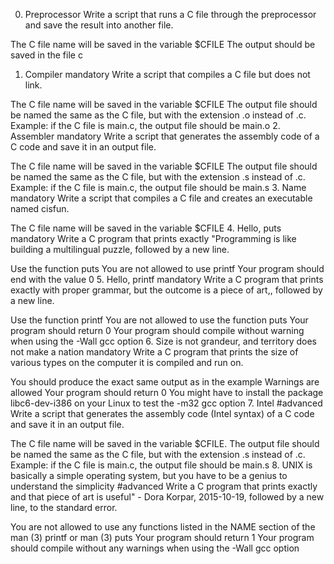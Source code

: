 0. Preprocessor
Write a script that runs a C file through the preprocessor and save the result into another file.

The C file name will be saved in the variable $CFILE
The output should be saved in the file c
1. Compiler
mandatory
Write a script that compiles a C file but does not link.

The C file name will be saved in the variable $CFILE
The output file should be named the same as the C file, but with the extension .o instead of .c.
Example: if the C file is main.c, the output file should be main.o
2. Assembler
mandatory
Write a script that generates the assembly code of a C code and save it in an output file.

The C file name will be saved in the variable $CFILE
The output file should be named the same as the C file, but with the extension .s instead of .c.
Example: if the C file is main.c, the output file should be main.s
3. Name
mandatory
Write a script that compiles a C file and creates an executable named cisfun.

The C file name will be saved in the variable $CFILE
4. Hello, puts
mandatory
Write a C program that prints exactly "Programming is like building a multilingual puzzle, followed by a new line.

Use the function puts
You are not allowed to use printf
Your program should end with the value 0
5. Hello, printf
mandatory
Write a C program that prints exactly with proper grammar, but the outcome is a piece of art,, followed by a new line.

Use the function printf
You are not allowed to use the function puts
Your program should return 0
Your program should compile without warning when using the -Wall gcc option
6. Size is not grandeur, and territory does not make a nation
mandatory
Write a C program that prints the size of various types on the computer it is compiled and run on.

You should produce the exact same output as in the example
Warnings are allowed
Your program should return 0
You might have to install the package libc6-dev-i386 on your Linux to test the -m32 gcc option
7. Intel
#advanced
Write a script that generates the assembly code (Intel syntax) of a C code and save it in an output file.

The C file name will be saved in the variable $CFILE.
The output file should be named the same as the C file, but with the extension .s instead of .c.
Example: if the C file is main.c, the output file should be main.s
8. UNIX is basically a simple operating system, but you have to be a genius to understand the simplicity
#advanced
Write a C program that prints exactly and that piece of art is useful" - Dora Korpar, 2015-10-19, followed by a new line, to the standard error.

You are not allowed to use any functions listed in the NAME section of the man (3) printf or man (3) puts
Your program should return 1
Your program should compile without any warnings when using the -Wall gcc option
